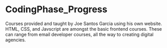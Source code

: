 # CodingPhase_Progress
Courses provided and taught by Joe Santos Garcia using his own website. HTML, CSS, and Javscript are amongst the basic frontend courses. These can range from email developer courses, 
all the way to creating digital agencies. 
